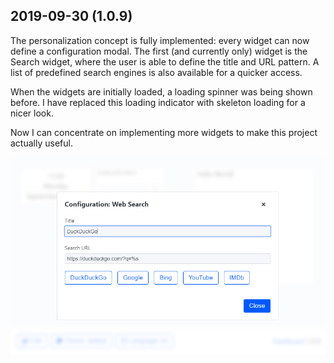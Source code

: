 ## 2019-09-30 (1.0.9)

The personalization concept is fully implemented: every widget can now define a configuration modal. The first (and currently only) widget is the Search widget, where the user is able to define the title and URL pattern. A list of predefined search engines is also available for a quicker access.

When the widgets are initially loaded, a loading spinner was being shown before. I have replaced this loading indicator with skeleton loading for a nicer look.

Now I can concentrate on implementing more widgets to make this project actually useful.

![](../assets/img/1.0.9.png)
